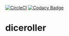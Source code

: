 [![CircleCI](https://circleci.com/gh/alexandremattje/diceroller.svg?style=svg)](https://circleci.com/gh/alexandremattje/diceroller)
[![Codacy Badge](https://api.codacy.com/project/badge/Grade/28cd4c4e5bb94863bec0bb3c3d3ce61a)](https://www.codacy.com/app/amattje/diceroller?utm_source=github.com&amp;utm_medium=referral&amp;utm_content=alexandremattje/diceroller&amp;utm_campaign=Badge_Grade)
# diceroller
